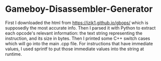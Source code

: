 # Gameboy-Disassembler-Generator

First I downloaded the html from https://izik1.github.io/gbops/ which is supposedly the most accurate info. Then I parsed it with Python to extract each opcode's relevant information: the text string representing the instruction, and its size in bytes. Then I printed some C++ switch cases which will go into the main .cpp file. For instructions that have immediate values, I used sprintf to put those immediate values into the string at runtime. 
